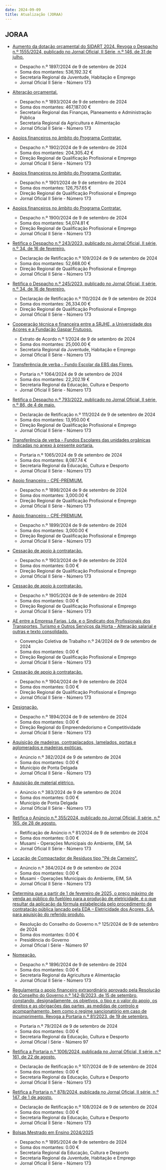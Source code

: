 ```yaml
---
date: 2024-09-09
title: Atualização (JORAA)
---
```

## JORAA

* [Aumento da dotação orçamental do SIDART 2024. Revoga o Despacho n.º  1555/2024, publicado no Jornal Oficial, II Série, n.º 146, de 31 de julho.](https://jo.azores.gov.pt/#/ato/f4c87662-777a-4f00-b577-b464cc91a7f8)
  * Despacho n.º 1897/2024 de 9 de setembro de 2024
  * Soma dos montantes: 536,192.32 €
  * Secretaria Regional da Juventude, Habitação e Emprego
  * Jornal Oficial II Série - Número 173

* [Alteração orçamental.](https://jo.azores.gov.pt/#/ato/c490a9db-f45b-4691-a0c2-56045b964881)
  * Despacho n.º 1893/2024 de 9 de setembro de 2024
  * Soma dos montantes: 467,187.00 €
  * Secretaria Regional das Finanças, Planeamento e Administração Pública
  * Secretaria Regional da Agricultura e Alimentação
  * Jornal Oficial II Série - Número 173

* [Apoios financeiros no âmbito do Programa Contratar.](https://jo.azores.gov.pt/#/ato/f5422d03-dcea-42a9-88af-06c0f3e3a65a)
  * Despacho n.º 1902/2024 de 9 de setembro de 2024
  * Soma dos montantes: 204,305.42 €
  * Direção Regional de Qualificação Profissional e Emprego
  * Jornal Oficial II Série - Número 173

* [Apoios financeiros no âmbito do Programa Contratar.](https://jo.azores.gov.pt/#/ato/7991257d-452c-4bbd-b090-f2e4ae0dd10c)
  * Despacho n.º 1901/2024 de 9 de setembro de 2024
  * Soma dos montantes: 126,757.65 €
  * Direção Regional de Qualificação Profissional e Emprego
  * Jornal Oficial II Série - Número 173

* [Apoios financeiros no âmbito do Programa Contratar.](https://jo.azores.gov.pt/#/ato/58be91b5-f854-44d0-a612-5375ba6b92e7)
  * Despacho n.º 1900/2024 de 9 de setembro de 2024
  * Soma dos montantes: 54,074.81 €
  * Direção Regional de Qualificação Profissional e Emprego
  * Jornal Oficial II Série - Número 173

* [Retifica o Despacho n.º 243/2023, publicado no Jornal Oficial, II série, n.º 34, de 16 de fevereiro.](https://jo.azores.gov.pt/#/ato/b54b3e1d-aa3e-4fcf-b5a3-d85c2502de95)
  * Declaração de Retificação n.º 109/2024 de 9 de setembro de 2024
  * Soma dos montantes: 52,668.00 €
  * Direção Regional de Qualificação Profissional e Emprego
  * Jornal Oficial II Série - Número 173

* [Retifica o Despacho n.º 245/2023, publicado no Jornal Oficial, II série, n.º 34, de 16 de fevereiro.](https://jo.azores.gov.pt/#/ato/03a7669b-5459-4add-88a9-9671c46b2ae8)
  * Declaração de Retificação n.º 110/2024 de 9 de setembro de 2024
  * Soma dos montantes: 26,334.00 €
  * Direção Regional de Qualificação Profissional e Emprego
  * Jornal Oficial II Série - Número 173

* [Cooperação técnica e financeira entre a SRJHE, a Universidade dos Açores e a Fundação Gaspar Frutuoso.](https://jo.azores.gov.pt/#/ato/5d78ebce-b712-4e39-a353-1454083b0ee6)
  * Extrato de Acordo  n.º 1/2024 de 9 de setembro de 2024
  * Soma dos montantes: 25,000.00 €
  * Secretaria Regional da Juventude, Habitação e Emprego
  * Jornal Oficial II Série - Número 173

* [Transferência de verba - Fundo Escolar da EBS das Flores.](https://jo.azores.gov.pt/#/ato/de0316af-70cc-44c8-a4de-8d44fce72869)
  * Portaria n.º 1064/2024 de 9 de setembro de 2024
  * Soma dos montantes: 22,202.19 €
  * Secretaria Regional da Educação, Cultura e Desporto
  * Jornal Oficial II Série - Número 173

* [Retifica o Despacho n.º 793/2022,  publicado no Jornal Oficial, II série, n.º 86, de 4 de maio.](https://jo.azores.gov.pt/#/ato/758da81a-ffd7-4414-b206-6c2a0211df81)
  * Declaração de Retificação n.º 111/2024 de 9 de setembro de 2024
  * Soma dos montantes: 13,950.00 €
  * Direção Regional de Qualificação Profissional e Emprego
  * Jornal Oficial II Série - Número 173

* [Transferência de verba - Fundos Escolares das unidades orgânicas indicadas no anexo à presente portaria.](https://jo.azores.gov.pt/#/ato/fe42e2eb-96c7-4e9c-9e71-81a67ede61ac)
  * Portaria n.º 1065/2024 de 9 de setembro de 2024
  * Soma dos montantes: 8,087.74 €
  * Secretaria Regional da Educação, Cultura e Desporto
  * Jornal Oficial II Série - Número 173

* [Apoio financeiro - CPE-PREMIUM.](https://jo.azores.gov.pt/#/ato/410ed74d-1394-4548-acf2-5cc5bb03abac)
  * Despacho n.º 1898/2024 de 9 de setembro de 2024
  * Soma dos montantes: 3,000.00 €
  * Direção Regional de Qualificação Profissional e Emprego
  * Jornal Oficial II Série - Número 173

* [Apoio financeiro - CPE-PREMIUM.](https://jo.azores.gov.pt/#/ato/985a7d8c-ac72-4cb1-a3c1-e963fa9163bc)
  * Despacho n.º 1899/2024 de 9 de setembro de 2024
  * Soma dos montantes: 3,000.00 €
  * Direção Regional de Qualificação Profissional e Emprego
  * Jornal Oficial II Série - Número 173

* [Cessação de apoio à contratação.](https://jo.azores.gov.pt/#/ato/215db051-2cdb-486a-98cc-7151b692335e)
  * Despacho n.º 1903/2024 de 9 de setembro de 2024
  * Soma dos montantes: 0.00 €
  * Direção Regional de Qualificação Profissional e Emprego
  * Jornal Oficial II Série - Número 173

* [Cessação de apoio à contratação.](https://jo.azores.gov.pt/#/ato/c873e0d6-0f04-4c13-bbad-eafc64600600)
  * Despacho n.º 1905/2024 de 9 de setembro de 2024
  * Soma dos montantes: 0.00 €
  * Direção Regional de Qualificação Profissional e Emprego
  * Jornal Oficial II Série - Número 173

* [AE entre a Empresa Farias, Lda. e o Sindicato dos Profissionais dos Transportes, Turismo e Outros Serviços da Horta - Alteração salarial e outras e texto consolidado.](https://jo.azores.gov.pt/#/ato/efd6dfee-dad2-4a20-a2c6-297345fc10a0)
  * Convenção Coletiva de Trabalho n.º 24/2024 de 9 de setembro de 2024
  * Soma dos montantes: 0.00 €
  * Direção Regional de Qualificação Profissional e Emprego
  * Jornal Oficial II Série - Número 173

* [Cessação de apoio à contratação.](https://jo.azores.gov.pt/#/ato/69ea2f6d-c6ea-4176-8c83-ea04963686f6)
  * Despacho n.º 1904/2024 de 9 de setembro de 2024
  * Soma dos montantes: 0.00 €
  * Direção Regional de Qualificação Profissional e Emprego
  * Jornal Oficial II Série - Número 173

* [Designação.](https://jo.azores.gov.pt/#/ato/679c2d74-633e-4085-8f6e-5323af03d2c3)
  * Despacho n.º 1894/2024 de 9 de setembro de 2024
  * Soma dos montantes: 0.00 €
  * Direção Regional do Empreendedorismo e Competitividade
  * Jornal Oficial II Série - Número 173

* [Aquisição de madeiras, contraplacados, lamelados, portas e aglomerados e madeiras exóticas.](https://jo.azores.gov.pt/#/ato/db151aee-021f-4a95-8db4-e4c57b8e572e)
  * Anúncio n.º 382/2024 de 9 de setembro de 2024
  * Soma dos montantes: 0.00 €
  * Município de Ponta Delgada
  * Jornal Oficial II Série - Número 173

* [Aquisição de material elétrico.](https://jo.azores.gov.pt/#/ato/8bdea3dd-d419-4ab5-807a-533b4418e98a)
  * Anúncio n.º 383/2024 de 9 de setembro de 2024
  * Soma dos montantes: 0.00 €
  * Município de Ponta Delgada
  * Jornal Oficial II Série - Número 173

* [Retifica o Anúncio n.º 355/2024, publicado no Jornal Oficial, II série, n.º 165, de 28 de agosto.](https://jo.azores.gov.pt/#/ato/dff712df-7da7-4de5-b4f8-e774223106e6)
  * Retificação de Anúncio n.º 81/2024 de 9 de setembro de 2024
  * Soma dos montantes: 0.00 €
  * Musami - Operações Municipais do Ambiente, EIM, SA
  * Jornal Oficial II Série - Número 173

* [Locação de Compactador de Resíduos tipo "Pé de Carneiro".](https://jo.azores.gov.pt/#/ato/0512bbd9-d957-4820-94ea-158a807d3a54)
  * Anúncio n.º 384/2024 de 9 de setembro de 2024
  * Soma dos montantes: 0.00 €
  * Musami - Operações Municipais do Ambiente, EIM, SA
  * Jornal Oficial II Série - Número 173

* [Determina que a partir de 1 de fevereiro de 2025, o preço máximo de venda ao público do fuelóleo para a produção de eletricidade, é o que resultar da aplicação da fórmula estabelecida pelo procedimento de contratação pública lançado pela EDA – Eletricidade dos Açores, S.A. para aquisição do referido produto.](https://jo.azores.gov.pt/#/ato/75000320-8514-43d0-9059-4e3ad5814ad2)
  * Resolução do Conselho do Governo n.º 125/2024 de 9 de setembro de 2024
  * Soma dos montantes: 0.00 €
  * Presidência do Governo
  * Jornal Oficial I Série - Número 97

* [Nomeação.](https://jo.azores.gov.pt/#/ato/251d16ad-259c-4bc9-baf8-77696b8a6625)
  * Despacho n.º 1896/2024 de 9 de setembro de 2024
  * Soma dos montantes: 0.00 €
  * Secretaria Regional da Agricultura e Alimentação
  * Jornal Oficial II Série - Número 173

* [Regulamenta o apoio financeiro extraordinário aprovado pela Resolução do Conselho do Governo n.º 142-B/2023, de 15 de setembro, constando, designadamente, os objetivos, o tipo e o valor do apoio, os direitos e as obrigações das partes, as medidas de controlo e acompanhamento, bem como o regime sancionatório em caso de incumprimento. Revoga a Portaria n.º 81/2023, de 19 de setembro.](https://jo.azores.gov.pt/#/ato/114af2c3-f6e2-4df4-89ab-be6cf281ab23)
  * Portaria n.º 79/2024 de 9 de setembro de 2024
  * Soma dos montantes: 0.00 €
  * Secretaria Regional da Educação, Cultura e Desporto
  * Jornal Oficial I Série - Número 97

* [Retifica a Portaria n.º 1006/2024, publicada no Jornal Oficial, II série, n.º 161, de 22 de agosto.](https://jo.azores.gov.pt/#/ato/86f0a460-dc76-4bee-bbd2-e789e1cf8b57)
  * Declaração de Retificação n.º 107/2024 de 9 de setembro de 2024
  * Soma dos montantes: 0.00 €
  * Secretaria Regional da Educação, Cultura e Desporto
  * Jornal Oficial II Série - Número 173

* [Retifica a Portaria n.º 878/2024,  publicada no Jornal Oficial, II série, n.º 147, de 1 de agosto.](https://jo.azores.gov.pt/#/ato/88f7d8a9-990d-441e-957f-69d1e05def41)
  * Declaração de Retificação n.º 108/2024 de 9 de setembro de 2024
  * Soma dos montantes: 0.00 €
  * Secretaria Regional da Educação, Cultura e Desporto
  * Jornal Oficial II Série - Número 173

* [Bolsas Mestrado em Ensino 2024/2025](https://jo.azores.gov.pt/#/ato/6e0ff9b8-1aad-469a-9ab9-dbb5707c74ea)
  * Despacho n.º 1895/2024 de 9 de setembro de 2024
  * Soma dos montantes: 0.00 €
  * Secretaria Regional da Educação, Cultura e Desporto
  * Secretaria Regional da Juventude, Habitação e Emprego
  * Jornal Oficial II Série - Número 173
